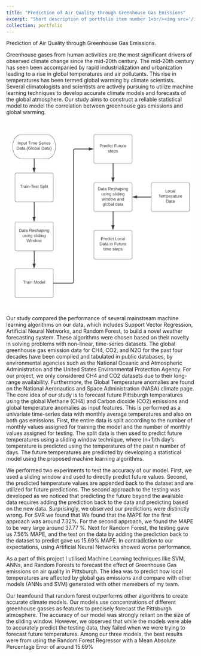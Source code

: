 ```yaml
---
title: "Prediction of Air Quality through Greenhouse Gas Emissions"
excerpt: "Short description of portfolio item number 1<br/><img src='/images/mlai arch.jpg'>"
collection: portfolio
---
```


Prediction of Air Quality through Greenhouse Gas Emissions. 

Greenhouse gases from human activities are the most significant drivers of observed climate change since the mid-20th century. The mid-20th century has seen been accompanied by rapid industrialization and urbanization leading to a rise in global temperatures and air pollutants. This rise in temperatures has been termed global warming by climate scientists. Several climatologists and scientists are actively pursuing to utilize machine learning techniques to develop accurate climate models and forecasts of the global atmosphere. Our study aims to construct a reliable statistical model to model the correlation between greenhouse gas emissions and global warming.

<img src='/images/mlai arch.jpg'>

Our study compared the performance of several mainstream machine learning algorithms on our data, which includes Support Vector Regression, Artificial Neural Networks, and Random Forest, to build a novel weather forecasting system. These algorithms were chosen based on their novelty in solving problems with non-linear, time-series datasets. The global greenhouse gas emission data for CH4, CO2, and N2O for the past four decades have been compiled and tabulated in public databases, by environmental agencies such as the National Oceanic and Atmospheric Administration and the United States Environmental Protection Agency. For our project, we only considered CH4 and CO2 datasets due to their long-range availability. Furthermore, the Global Temperature anomalies are found on the National Aeronautics and Space Administration (NASA) climate page. The core idea of our study is to forecast future Pittsburgh temperatures using the global Methane (CH4) and Carbon dioxide (CO2) emissions and global temperature anomalies as input features. This is performed as a univariate time-series data with monthly average temperatures and also on both gas emissions. First, the entire data is split according to the number of monthly values assigned for training the model and the number of monthly values assigned for testing. The split data is then used to predict future temperatures using a sliding window technique, where (n+1)th day’s temperature is predicted using the temperatures of the past n number of days. The future temperatures are predicted by developing a statistical model using the proposed machine learning algorithms.

We performed two experiments to test the accuracy of our model. First, we used a sliding window and used to directly predict future values. Second, the predicted temperature values are appended back to the dataset and are utilized for future predictions. The second approach to the testing was developed as we noticed that predicting the future beyond the available data requires adding the prediction back to the data and predicting based on the new data. Surprisingly, we observed our predictions were distinctly wrong. For SVR we found that We found that the MAPE for the first approach was around 7.32%. For the second approach, we found the MAPE to be very large around 37.77 %. Next for Random Forest, the testing gave us 7.56% MAPE, and the test on the data by adding the prediction back to the dataset to predict gave us 15.69% MAPE. In contradiction to our expectations, using Artificial Neural Networks showed worse performance. 

As a part of this project I utilised Machine Learning techniques like SVM, ANNs, and Random Forests to forecast the effect of Greenhouse Gas emissions on air quality in Pittsburgh. The idea was to predict how local temperatures are affected by global gas emissions and compare with other models (ANNs and SVM) generated with other memebers of my team.


Our teamfound that random forest outperforms other algorithms to create accurate climate models. Our models use concentrations of different greenhouse gasses as features to precisely forecast the Pittsburgh atmosphere. The accuracy of our model was strongly reliant on the size of the sliding window. However, we observed that while the models were able to accurately predict the testing data, they failed when we were trying to forecast future temperatures. Among our three models, the best results were from using the Random Forest Regressor with a Mean Absolute Percentage Error of around 15.69%

